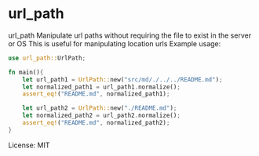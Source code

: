 # url_path

url_path
Manipulate url paths without requiring the file to exist in the server or OS
This is useful for manipulating location urls
Example usage:
```rust
use url_path::UrlPath;

fn main(){
    let url_path1 = UrlPath::new("src/md/./../../README.md");
    let normalized_path1 = url_path1.normalize();
    assert_eq!("README.md", normalized_path1);

    let url_path2 = UrlPath::new("./README.md");
    let normalized_path2 = url_path2.normalize();
    assert_eq!("README.md", normalized_path2);
}
```

License: MIT

